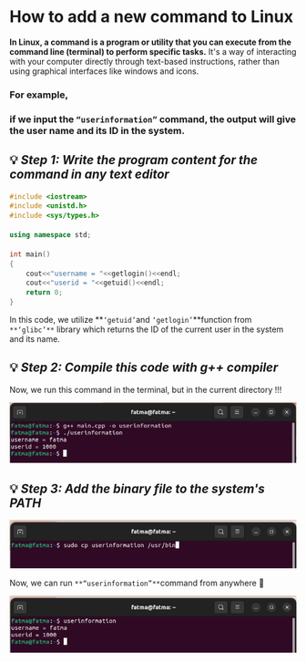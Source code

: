 # How to add a new command to Linux

**In Linux, a command is a program or utility that you can execute from the command line (terminal) to perform specific tasks.** It's a way of interacting with your computer directly through text-based instructions, rather than using graphical interfaces like windows and icons.

### For example,

### if we input the `“userinformation”` command, the output will give the user name and its ID in the system.

## 💡 ***Step 1: Write the program content for the command in any text editor***

```cpp
#include <iostream>
#include <unistd.h>
#include <sys/types.h>

using namespace std;

int main()
{
    cout<<"username = "<<getlogin()<<endl;
    cout<<"userid = "<<getuid()<<endl;
    return 0;
}
```

In this code, we utilize **`‘getuid’`and `‘getlogin’`**function from `**‘glibc’**` library which returns the ID of the current user in the system and its name.

## 💡 *Step 2: Compile this code with g++ compiler*

 Now, we run this command in the terminal, but in the current directory !!!

![Untitled](How%20to%20add%20a%20new%20command%20to%20Linux%205b1c736bbe964f238f73d88d1d289df2/Untitled.png)

## 💡 ***Step 3: Add the binary file to the system's PATH***

![Untitled](How%20to%20add%20a%20new%20command%20to%20Linux%205b1c736bbe964f238f73d88d1d289df2/Untitled%201.png)

Now, we can run `**“userinformation”**`command from anywhere 🎃

![Untitled](How%20to%20add%20a%20new%20command%20to%20Linux%205b1c736bbe964f238f73d88d1d289df2/Untitled%202.png)
